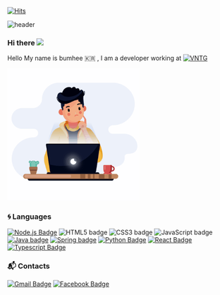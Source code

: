[![Hits](https://hits.seeyoufarm.com/api/count/incr/badge.svg?url=https%3A%2F%2Fgithub.com%2Fbume-lee&count_bg=%2379C83D&title_bg=%23555555&icon=&icon_color=%23E7E7E7&title=hits&edge_flat=false)](https://hits.seeyoufarm.com)


![header](https://capsule-render.vercel.app/api?type=waving&height=200&text=Carpediem😎&fontAlign=80&fontAlignY=40&color=gradient)


### Hi there <img src="https://media.giphy.com/media/hvRJCLFzcasrR4ia7z/giphy.gif" width="30px">

Hello My name is bumhee 🇰🇷 , I am a developer working at [![VNTG](https://img.shields.io/badge/VNTG-Corp-red?style=flat-square&logoColor=white)](https://blog.vntgcorp.com/)


<img src="https://github.com/bume-lee/bume-lee/blob/master/animation.gif?raw=true" width="300">

### :cyclone: Languages
<!-- 
![PYTHON](https://img.shields.io/badge/PYTHON-%E2%98%85%E2%98%86%E2%98%86%E2%98%86%E2%98%86-0696D7?style=plastic&logo=Python&logoColor=white) ![JAVA](https://img.shields.io/badge/JAVA&J2EE-%E2%98%85%E2%98%85%E2%98%85%E2%98%85%E2%98%86-3DDC84?style=plastic&logo=java&logoColor=white)  
-->
[![Node.js Badge](https://img.shields.io/badge/Node.js-339933?style=flat-square&logo=Node.js&logoColor=white)](https://nodejs.org/)
![HTML5 badge](https://img.shields.io/badge/-HTML5-E34F26?style=flat-square&logo=HTML5&logoColor=white)
![CSS3 badge](https://img.shields.io/badge/-CSS3-1572B6?style=flat-square&logo=CSS3&logoColor=white)
![JavaScript badge](https://img.shields.io/badge/-JavaScript-F29400?style=flat-square&logo=javascript&logoColor=white)
[![Java badge](https://img.shields.io/badge/-JAVA-007396?style=flat-square&logo=java&logoColor=white&link=https://www.java.com)](https://www.java.com)
[![Spring badge](https://img.shields.io/badge/-Spring_Boot-6DB33F?style=flat-square&logo=spring&logoColor=white&link=https://spring.io/projects/spring-boot)](https://spring.io/projects/spring-boot)
[![Python Badge](https://img.shields.io/badge/Python-181717?style=flat-square&logo=Github&logoColor=white&link=https://github.com/bume-lee/)](https://github.com/bume-lee)
[![React Badge](https://img.shields.io/badge/-ReactJs-61DAFB?logo=react&logoColor=white&style=flat-square)](https://github.com/bume-lee)
[![Typescript Badge](https://img.shields.io/badge/-Typescript-61DAFB?logo=Typescript&logoColor=blue&style=flat-square)](https://github.com/bume-lee)

### :mailbox_with_mail: Contacts
[![Gmail Badge](https://img.shields.io/badge/Gmail-d14836?style=flat-square&logo=Gmail&logoColor=white&link=mailto:bum825@gmail.com)](mailto:bum825gmail.com) [![Facebook Badge](https://img.shields.io/badge/facebook-1877f2?style=flat-square&logo=facebook&logoColor=white&link=https://www.facebook.com/lbums)](https://www.facebook.com/lbums) 
